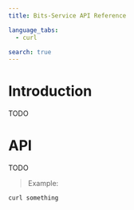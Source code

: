 ```yaml
---
title: Bits-Service API Reference

language_tabs:
  - curl

search: true
---
```


# Introduction

TODO

# API

TODO

> Example:

```shell
curl something
```
